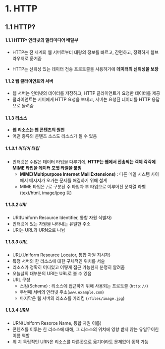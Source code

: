 # 1. HTTP

## 1.1 HTTP?

#### 1.1.1 HTTP: 인터넷의 멀티미디어 배달부

- HTTP는 전 세계의 웹 서버로부터 대량의 정보를 빠르고, 간편하고, 정확하게 웹브라우저로 옮겨줌

- HTTP는 신뢰성 있는 데이터 전송 프로토콜을 사용하기에 **데이터의 신뢰성을 보장**

#### 1.1.2 웹 클라이언트와 서버

- 웹 서버는 인터넷의 데이터를 저장하고, HTTP 클라이언트가 요청한 데이터를 제공
- 클라이언트는 서버에게 HTTP 요청을 보내고, 서버는 요청된 데이터를 HTTP 응답으로 돌려줌

#### 1.1.3 리소스

- **웹 리소스는 웹 콘텐츠의 원천**
- 어떤 종류의 콘텐츠 소스도 리소스가 될 수 있음

##### 1.1.3.1 미디어 타입

- 인터넷은 수많은 데이터 타입을 다루기에, **HTTP는 웹에서 전송되는 객체 각각에 MIME 타입을 데이터 포멧 라벨을 붙임**
  - **MIME(Multipurpose Internet Mail Extensions)** : 다른 메일 시스템 사이에서 메시지가 오가는 문제를 해결하기 위해 설계
  - MIME 타입은 `/`로 구분된 주 타입과 부 타입으로 이루어진 문자열 라벨(text/html, image/jpeg 등)

##### 1.1.3.2 URI

- URI(Uniform Resource Identifier, 통합 자원 식별자)
- 인터넷에 있는 자원을 나타내는 유일한 주소
- URI는 URL과 URN으로 나뉨

##### 1.1.3.3 URL

- URL(Uniform Resource Locator, 통합 자원 지시자)
- 특정 서버의 한 리소스에 대한 구체적인 위치를 서술
- 리소스가 정확히 어디있고 어떻게 접근 가능한지 분명히 알려줌
- 오늘날의 대부분의 URI는 URL로 볼 수 있음
- URL 구성
  - 스킴(Scheme) : 리소스에 접근하기 위해 사용되는 프로토콜 (`http://`)
  - 두번째 서버의 인터넷 주소(`www.example.com`)
  - 마지막은 웹 서버의 리소스를 가리킴 (`/files/image.jpg`)

##### 1.1.3.4 URN

- URN(Uniform Resorce Name, 통합 자원 이름)
- 콘텐츠를 이루는 한 리소스에 대해, 그 리소스의 위치에 영향 받지 않는 유일무이한 이름 역할
- 위 치 독립적인 URN은 리소스를 다른곳으로 옮기더라도 문제없이 동작 가능